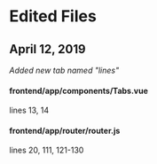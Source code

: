 # Edited Files

## April 12, 2019

*Added new tab named "lines"*

#### frontend/app/components/Tabs.vue

lines 13, 14

#### frontend/app/router/router.js

lines 20, 111, 121-130
